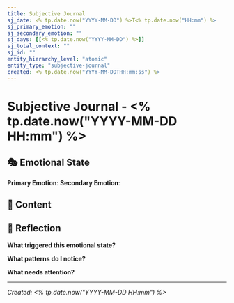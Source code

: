```yaml
---
title: Subjective Journal
sj_date: <% tp.date.now("YYYY-MM-DD") %>T<% tp.date.now("HH:mm") %>
sj_primary_emotion: ""
sj_secondary_emotion: ""
sj_days: [[<% tp.date.now("YYYY-MM-DD") %>]]
sj_total_context: ""
sj_id: ""
entity_hierarchy_level: "atomic"
entity_type: "subjective-journal"
created: <% tp.date.now("YYYY-MM-DDTHH:mm:ss") %>
---
```



# Subjective Journal - <% tp.date.now("YYYY-MM-DD HH:mm") %>

## 🎭 Emotional State

**Primary Emotion**: 
**Secondary Emotion**: 

## 💭 Content

## 🧠 Reflection

**What triggered this emotional state?**

**What patterns do I notice?**

**What needs attention?**

---

*Created: <% tp.date.now("YYYY-MM-DD HH:mm") %>*
